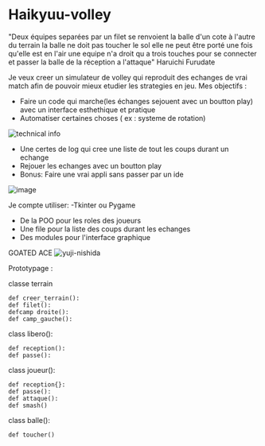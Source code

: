 # Haikyuu-volley

"Deux équipes separées par un filet se renvoient la balle d'un cote à l'autre du terrain la balle ne doit pas toucher le sol elle ne peut être porté une fois qu'elle est en l'air une equipe n'a droit qu a trois touches pour se connecter et passer la balle de la réception a l'attaque" Haruichi Furudate

Je veux creer un simulateur de volley qui reproduit des echanges de vrai match afin de pouvoir mieux etudier les strategies en jeu.
Mes objectifs :
- Faire un code qui marche(les échanges sejouent avec un boutton play) avec un interface esthethique et pratique
- Automatiser certaines choses ( ex : systeme de rotation)

![technical info](https://user-images.githubusercontent.com/90553363/161491710-b9715f9f-f026-456c-9fb0-237d7f091415.gif)

- Une certes de log qui cree une liste de tout les coups durant un echange 
- Rejouer les echanges avec un boutton play
- Bonus: Faire une vrai appli sans passer par un ide

![image](https://user-images.githubusercontent.com/90553363/161490865-7f449dd0-4710-4031-af1f-b97a8d57455f.png)

Je compte utiliser:
-Tkinter ou Pygame
- De la POO pour les roles des joueurs 
- Une file pour la liste des coups durant les echanges
- Des modules pour l'interface graphique 

GOATED ACE
![yuji-nishida](https://user-images.githubusercontent.com/90553363/161496662-5d67a0a9-e7c1-4682-a2ea-d844d848c692.gif)

Prototypage :

classe terrain 
    
    def creer_terrain():
    def filet():
    defcamp droite():
    def camp_gauche():

class libero():
    
    def reception():
    def passe():
        
class joueur():
   
    def reception{}:
    def passe():
    def attaque():
    def smash()
    
class balle():
    
    def toucher()
